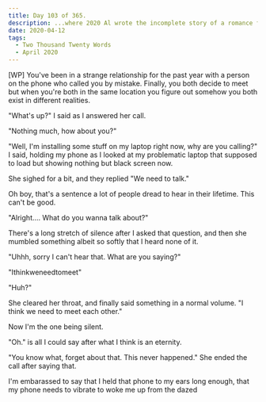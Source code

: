 ```yaml
---
title: Day 103 of 365.
description: ...where 2020 Al wrote the incomplete story of a romance from people with different reality.
date: 2020-04-12
tags:
  - Two Thousand Twenty Words
  - April 2020
---
```


[WP] You've been in a strange relationship for the past year with a person on the phone who called you by mistake. Finally, you both decide to meet but when you're both in the same location you figure out somehow you both exist in different realities.

"What's up?" I said as I answered her call.

"Nothing much, how about you?"

"Well, I'm installing some stuff on my laptop right now, why are you calling?" I said, holding my phone as I looked at my problematic laptop that supposed to load but showing nothing but black screen now.

She sighed for a bit, and they replied "We need to talk."

Oh boy, that's a sentence a lot of people dread to hear in their lifetime. This can't be good.

"Alright.... What do you wanna talk about?"

There's a long stretch of silence after I asked that question, and then she mumbled something albeit so softly that I heard none of it.

"Uhhh, sorry I can't hear that. What are you saying?"

"Ithinkweneedtomeet"

"Huh?"

She cleared her throat, and finally said something in a normal volume. "I think we need to meet each other."

Now I'm the one being silent.

"Oh." is all I could say after what I think is an eternity.

"You know what, forget about that. This never happened." She ended the call after saying that.

I'm embarassed to say that I held that phone to my ears long enough, that my phone needs to vibrate to woke me up from the dazed



